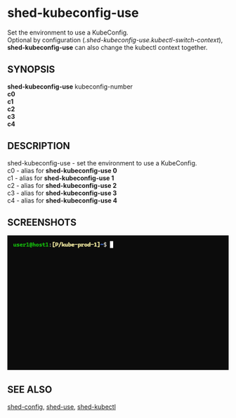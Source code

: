 # shed-kubeconfig-use

Set the environment to use a KubeConfig.\
Optional by configuration (_.shed-kubeconfig-use.kubectl-switch-context_), **shed-kubeconfig-use** can also change the kubectl context together.

## SYNOPSIS

**shed-kubeconfig-use** kubeconfig-number\
**c0**\
**c1**\
**c2**\
**c3**\
**c4**

## DESCRIPTION

shed-kubeconfig-use - set the environment to use a KubeConfig.\
c0 - alias for **shed-kubeconfig-use 0**\
c1 - alias for **shed-kubeconfig-use 1**\
c2 - alias for **shed-kubeconfig-use 2**\
c3 - alias for **shed-kubeconfig-use 3**\
c4 - alias for **shed-kubeconfig-use 4**

## SCREENSHOTS

![shed-kubeconfig-use-shed-kubectl](shed-kubeconfig-use-shed-kubectl.gif "shed-kubeconfig-use-shed-kubectl")

## SEE ALSO

[shed-config](shed-config.md), [shed-use](shed-use.md), [shed-kubectl](shed-kubectl.md)
